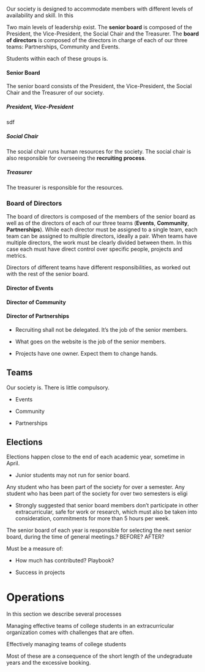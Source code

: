 Our society is designed to accommodate members with different levels of availability and skill. In this 

Two main levels of leadership exist. The **senior board** is composed of the President, the Vice-President, the Social Chair and the Treasurer. The **board of directors** is composed of the directors in charge of each of our three teams: Partnerships, Community and Events.

Students within each of these groups is.

#### Senior Board

The senior board consists of the President, the Vice-President, the Social Chair and the Treasurer of our society.

##### President, Vice-President

sdf

##### Social Chair

The social chair runs human resources for the society. The social chair is also responsible for overseeing the **recruiting process**.

##### Treasurer

The treasurer is responsible for the resources.

### Board of Directors

The board of directors is composed of the members of the senior board as well as of the directors of each of our three teams (**Events**, **Community**, **Partnerships**). While each director must be assigned to a single team, each team can be assigned to multiple directors, ideally a pair. When teams have multiple directors, the work must be clearly divided between them. In this case each must have direct control over specific people, projects and metrics.

Directors of different teams have different responsibilities, as worked out with the rest of the senior board.

#### Director of Events

#### Director of Community

#### Director of Partnerships

* Recruiting shall not be delegated. It’s the job of the senior members.

* What goes on the website is the job of the senior members.

* Projects have one owner. Expect them to change hands.

## Teams

Our society is. There is little compulsory.

* Events

* Community

* Partnerships

## Elections

Elections happen close to the end of each academic year, sometime in April.

* Junior students may not run for senior board.

Any student who has been part of the society for over a semester. Any student who has been part of the society for over two semesters is eligi

* Strongly suggested that senior board members don’t participate in other extracurricular, safe for work or research, which must also be taken into consideration, commitments for more than 5 hours per week.

The senior board of each year is responsible for selecting the next senior board, during the time of general meetings.? BEFORE? AFTER?

Must be a measure of:

* How much has contributed?
Playbook?

* Success in projects

# Operations

In this section we describe several processes

Managing effective teams of college students in an extracurricular organization comes with challenges that are often.

Effectively managing teams of college students

Most of these are a consequence of the short length of the undegraduate years and the excessive booking.

